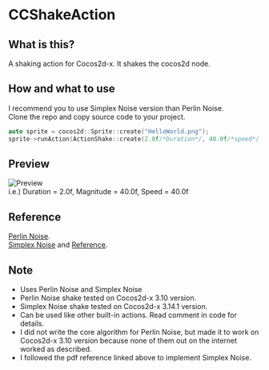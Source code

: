 # CCShakeAction

## What is this?
A shaking action for Cocos2d-x. It shakes the cocos2d node.

## How and what to use
I recommend you to use Simplex Noise version than Perlin Noise.<br>
Clone the repo and copy source code to your project.<br>

```cpp
auto sprite = cocos2d::Sprite::create("HelloWorld.png");
sprite->runAction(ActionShake::create(2.0f/*Duration*/, 40.0f/*speed*/, 40.0f/*magnitude*/));
```

## Preview
![Preview](https://github.com/bsy6766/CCShakeAction/blob/master/preview.gif)<br>
i.e.) Duration = 2.0f, Magnitude = 40.0f, Speed = 40.0f

## Reference
[Perlin Noise](https://en.wikipedia.org/wiki/Perlin_noise).<br>
[Simplex Noise](https://en.wikipedia.org/wiki/Simplex_noise) and [Reference](http://webstaff.itn.liu.se/~stegu/simplexnoise/simplexnoise.pdf).

## Note
- Uses Perlin Noise and Simplex Noise<br>
- Perlin Noise shake tested on Cocos2d-x 3.10 version.
- Simplex Noise shake tested on Cocos2d-x 3.14.1 version.
- Can be used like other built-in actions. Read comment in code for details.
- I did not write the core algorithm for Perlin Noise, but made it to work on Cocos2d-x 3.10 version because none of them out on the internet worked as described.
- I followed the pdf reference linked above to implement Simplex Noise.

